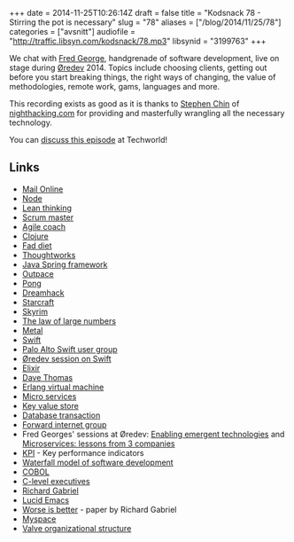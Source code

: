 +++
date = 2014-11-25T10:26:14Z
draft = false
title = "Kodsnack 78 - Stirring the pot is necessary"
slug = "78"
aliases = ["/blog/2014/11/25/78"]
categories = ["avsnitt"]
audiofile = "http://traffic.libsyn.com/kodsnack/78.mp3"
libsynid = "3199763"
+++

We chat with [Fred George](https://twitter.com/fgeorge52), handgrenade of software development, live on stage during [Øredev](http://www.oredev.org) 2014. Topics include choosing clients, getting out before you start breaking things, the right ways of changing, the value of methodologies, remote work, gams, languages and more.

This recording exists as good as it is thanks to [Stephen Chin](http://steveonjava.com/) of [nighthacking.com](http://nighthacking.com/) for providing and masterfully wrangling all the necessary technology.

You can [discuss this episode](http://techworld.idg.se/2.2524/1.595938/) at Techworld!

## Links ##
* [Mail Online](http://www.dailymail.co.uk/home/index.html)
* [Node](http://nodejs.org)
* [Lean thinking](http://books.simonandschuster.com/Lean-Thinking/James-P-Womack/9780743249270)
* [Scrum master](http://en.wikipedia.org/wiki/Scrum_%28software_development%29#Scrum_Master)
* [Agile coach](http://www.agileconnection.com/article/role-agile-coach)
* [Clojure](http://clojure.org)
* [Fad diet](http://en.wikipedia.org/wiki/Food_faddism)
* [Thoughtworks](http://en.wikipedia.org/wiki/ThoughtWorks)
* [Java Spring framework](http://en.wikipedia.org/wiki/Spring_Framework)
* [Outpace](http://www.outpace.com)
* [Pong](http://en.wikipedia.org/wiki/Pong)
* [Dreamhack](http://en.wikipedia.org/wiki/Dreamhack)
* [Starcraft](http://en.wikipedia.org/wiki/StarCraft)
* [Skyrim](http://en.wikipedia.org/wiki/The_Elder_Scrolls_V:_Skyrim)
* [The law of large numbers](http://en.wikipedia.org/wiki/Law_of_large_numbers)
* [Metal](https://developer.apple.com/metal/)
* [Swift](https://developer.apple.com/swift/)
* [Palo Alto Swift user group](http://www.meetup.com/swift-language/)
* [Øredev session on Swift](http://oredev.org/2014/sessions/swift-swiftly)
* [Elixir](http://elixir-lang.org)
* [Dave Thomas](http://en.wikipedia.org/wiki/Dave_Thomas_%28programmer%29)
* [Erlang virtual machine](https://erlangcentral.org/tag/beam/)
* [Micro services](http://martinfowler.com/articles/microservices.html)
* [Key value store](http://db-engines.com/en/article/Key-value+Stores)
* [Database transaction](http://en.wikipedia.org/wiki/Database_transaction)
* [Forward internet group](http://www.forward.co.uk)
* Fred Georges' sessions at Øredev: [Enabling emergent technologies](http://oredev.org/2014/sessions/enabling-emergent-technologies) and [Microservices: lessons from 3 companies](http://oredev.org/2014/sessions/microservices-lessons-from-3-companies)
* [KPI](http://management.about.com/cs/generalmanagement/a/keyperfindic.htm) - Key performance indicators
* [Waterfall model of software development](http://en.wikipedia.org/wiki/Waterfall_model)
* [COBOL](http://en.wikipedia.org/wiki/COBOL)
* [C-level executives](http://en.wikipedia.org/wiki/Corporate_title)
* [Richard Gabriel](http://en.wikipedia.org/wiki/Richard_P._Gabriel)
* [Lucid Emacs](http://en.wikipedia.org/wiki/XEmacs)
* [Worse is better](http://en.wikipedia.org/wiki/Worse_is_better) - paper by Richard Gabriel
* [Myspace](http://en.wikipedia.org/wiki/Myspace)
* [Valve organizational structure](http://en.wikipedia.org/wiki/Valve_Corporation#Organizational_structure)